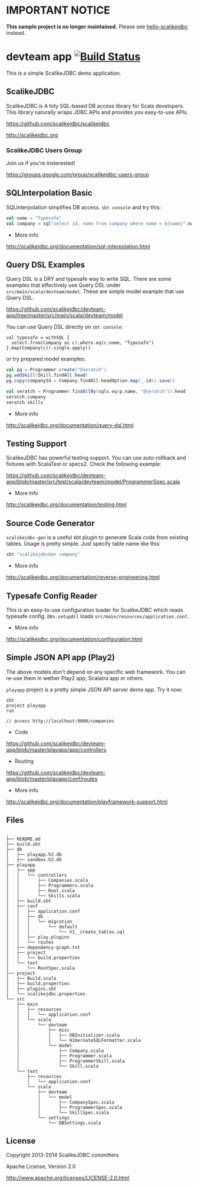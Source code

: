 # IMPORTANT NOTICE

**This sample project is no longer maintained.** Please see [hello-scalikejdbc](https://github.com/scalikejdbc/hello-scalikejdbc) instead.

# devteam app [![Build Status](https://travis-ci.org/scalikejdbc/devteam-app.svg?branch=master)](https://travis-ci.org/scalikejdbc/devteam-app)

This is a simple ScalikeJDBC demo application.

## ScalikeJDBC

ScalikeJDBC is A tidy SQL-based DB access library for Scala developers. This library naturally wraps JDBC APIs and provides you easy-to-use APIs.

https://github.com/scalikejdbc/scalikejdbc

http://scalikejdbc.org

### ScalikeJDBC Users Group

Join us if you're insterested!

https://groups.google.com/group/scalikejdbc-users-group

## SQLInterpolation Basic

SQLInterpolation simplifies DB access. `sbt console` and try this:

```scala
val name = "Typesafe"
val company = sql"select id, name from company where name = ${name}".map(_.toMap).single.apply()
```

- More info

http://scalikejdbc.org/documentation/sql-interpolation.html

## Query DSL Examples

Query DSL is a DRY and typesafe way to write SQL. There are some examples that effectively use Query DSL under `src/main/scala/devteam/model`. These are simple model example that use Query DSL.

https://github.com/scalikejdbc/devteam-app/tree/master/src/main/scala/devteam/model

You can use Query DSL directly on `sbt console`:

```
val typesafe = withSQL {
  select.from(Company as c).where.eq(c.name, "Typesafe")
}.map(Company(c)).single.apply()
```

or try prepared model examples:

```scala
val pg = Programmer.create("@seratch")
pg.addSkill(Skill.findAll.head)
pg.copy(companyId = Company.findAll.headOption.map(_.id)).save()

val seratch = Programmer.findAllBy(sqls.eq(p.name, "@seratch")).head
seratch.company
seratch.skills
```

- More info

http://scalikejdbc.org/documentation/query-dsl.html

## Testing Support

ScalikeJDBC has powerful testing support. You can use auto-rollback and fixtures with ScalaTest or specs2. Check the following example:

https://github.com/scalikejdbc/devteam-app/blob/master/src/test/scala/devteam/model/ProgrammerSpec.scala

- More info

http://scalikejdbc.org/documentation/testing.html

## Source Code Generator

`scalikejdbc-gen` is a useful sbt plugin to generate Scala code from existing tables. Usage is pretty simple. Just specify table name like this:

```scala
sbt "scalikejdbcGen company"
```

- More info

http://scalikejdbc.org/documentation/reverse-engineering.html

## Typesafe Config Reader

This is an easy-to-use configuration loader for ScalikeJDBC which reads typesafe config. `DBs.setupAll` loads `src/main/resources/application.conf`.

- More info

http://scalikejdbc.org/documentation/configuration.html

## Simple JSON API app (Play2)

The above models don't depend on any specific web framework. You can re-use them in wether Play2 app, Scalatra app or others.

`playapp` project is a pretty simple JSON API server demo app. Try it now:

```
sbt
project playapp
run

// access http://localhost:9000/companies
```

- Code

https://github.com/scalikejdbc/devteam-app/blob/master/playapp/app/controllers

- Routing

https://github.com/scalikejdbc/devteam-app/blob/master/playapp/conf/routes

- More info

http://scalikejdbc.org/documentation/playframework-support.html


## Files

```
.
├── README.md
├── build.sbt
├── db
│   ├── playapp.h2.db
│   ├── sandbox.h2.db
├── playapp
│   ├── app
│   │   └── controllers
│   │       ├── Companies.scala
│   │       ├── Programmers.scala
│   │       ├── Root.scala
│   │       └── Skills.scala
│   ├── build.sbt
│   ├── conf
│   │   ├── application.conf
│   │   ├── db
│   │   │   └── migration
│   │   │       └── default
│   │   │           └── V1__create_tables.sql
│   │   ├── play.plugins
│   │   └── routes
│   ├── dependency-graph.txt
│   ├── project
│   │   └── build.properties
│   └── test
│       └── RootSpec.scala
├── project
│   ├── Build.scala
│   ├── build.properties
│   ├── plugins.sbt
│   └── scalikejdbc.properties
└── src
    ├── main
    │   ├── resources
    │   │   └── application.conf
    │   └── scala
    │       └── devteam
    │           ├── misc
    │           │   ├── DBInitializer.scala
    │           │   └── HibernateSQLFormatter.scala
    │           └── model
    │               ├── Company.scala
    │               ├── Programmer.scala
    │               ├── ProgrammerSkill.scala
    │               └── Skill.scala
    └── test
        ├── resources
        │   └── application.conf
        └── scala
            ├── devteam
            │   └── model
            │       ├── CompanySpec.scala
            │       ├── ProgrammerSpec.scala
            │       └── SkillSpec.scala
            └── settings
                └── DBSettings.scala
```

## License

Copyright 2013-2014 ScalikeJDBC committers

Apache License, Version 2.0

http://www.apache.org/licenses/LICENSE-2.0.html

